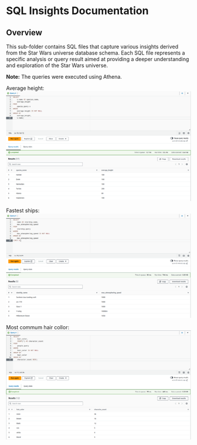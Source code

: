 # SQL Insights Documentation

## Overview
This sub-folder contains SQL files that capture various insights derived from the Star Wars universe database schema. Each SQL file represents a specific analysis or query result aimed at providing a deeper understanding and exploration of the Star Wars universe.

**Note:** The queries were executed using Athena.

Average height:
![Average Height](imgs/average_height.png)

Fastest ships:
![Fastest ships](imgs/fastestships.png)

Most commum hair collor:
![commum hair collor](imgs/haircollor.png)
